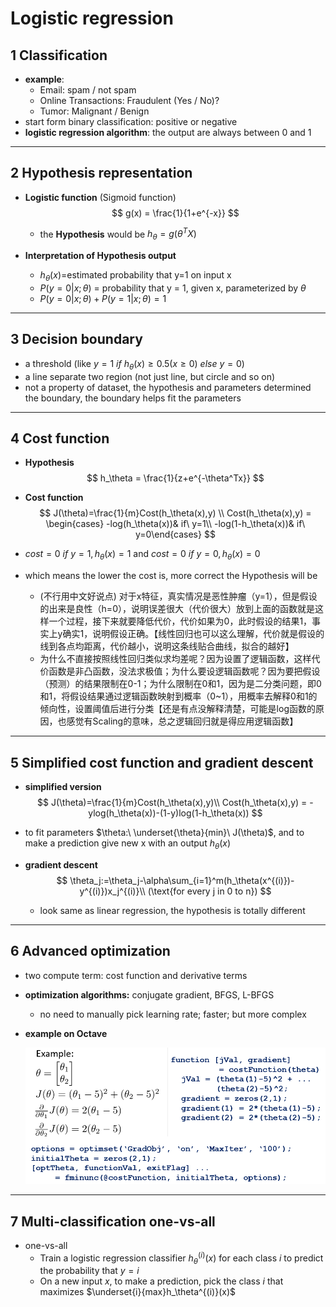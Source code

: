 # Logistic regression

## 1 Classification

- **example**:
  - Email: spam / not spam
  - Online Transactions: Fraudulent (Yes / No)?
  - Tumor: Malignant / Benign
- start form binary classification: positive or negative
- **logistic regression algorithm**: the output are always between 0 and 1

---



## 2 Hypothesis representation

- **Logistic function** (Sigmoid function)
  $$
  g(x) = \frac{1}{1+e^{-x}}
  $$

  - the **Hypothesis** would be $h_\theta = g(\theta^TX)$

- **Interpretation of Hypothesis output**

  - $h_\theta(x)$=estimated probability that y=1 on input x
  - $P(y=0|x;\theta)$ = probability that y = 1, given x, parameterized by $\theta$
  - $P(y=0|x;\theta)+P(y=1|x;\theta)=1$

---



## 3 Decision boundary

- a threshold (like $y=1\ if\ h_\theta(x)\geq0.5(x\geq0)\ else\ y=0$)
- a line separate two region (not just line, but circle and so on)
- not a property of dataset, the hypothesis and parameters determined the boundary, the boundary helps fit the parameters

---



## 4 Cost function

- **Hypothesis**
  $$
  h_\theta = \frac{1}{z+e^{-\theta^Tx}}
  $$
  
-  **Cost function**
  $$
  J(\theta)=\frac{1}{m}Cost(h_\theta(x),y)
  \\
  Cost(h_\theta(x),y) = \begin{cases}
  -log(h_\theta(x))& if\ y=1\\
  -log(1-h_\theta(x))& if\ y=0\end{cases}
  $$

  - $cost = 0\ if\ y=1,h_\theta(x)=1$ and $cost=0\ if\ y=0,h_\theta(x)=0$
  - which means the lower the cost is, more correct the Hypothesis will be
    - (不行用中文好说点)  对于x特征，真实情况是恶性肿瘤（y=1），但是假设的出来是良性（h=0），说明误差很大（代价很大）放到上面的函数就是这样一个过程，接下来就要降低代价，代价如果为0，此时假设的结果1，事实上y确实1，说明假设正确。【线性回归也可以这么理解，代价就是假设的线到各点均距离，代价越小，说明这条线贴合曲线，拟合的越好】
    - 为什么不直接按照线性回归类似求均差呢？因为设置了逻辑函数，这样代价函数是非凸函数，没法求极值；为什么要设逻辑函数呢？因为要把假设（预测）的结果限制在0-1；为什么限制在0和1，因为是二分类问题，即0和1，将假设结果通过逻辑函数映射到概率（0~1），用概率去解释0和1的倾向性，设置阈值后进行分类【还是有点没解释清楚，可能是log函数的原因，也感觉有Scaling的意味，总之逻辑回归就是得应用逻辑函数】

---



## 5 Simplified cost function and gradient descent

- **simplified version**
  $$
  J(\theta)=\frac{1}{m}Cost(h_\theta(x),y)\\
  Cost(h_\theta(x),y) = 
  -ylog(h_\theta(x))-(1-y)log(1-h_\theta(x))
  $$

- to fit parameters $\theta:\ \underset{\theta}{min}\ J(\theta)$, and to make a prediction give new x with an output $h_\theta(x)$

- **gradient descent**
  $$
  \theta_j:=\theta_j-\alpha\sum_{i=1}^m(h_\theta(x^{(i)})-y^{(i)})x_j^{(i)}\\
  (\text{for every j in 0 to n})
  $$

  - look same as linear regression, the hypothesis is totally different

---



## 6 Advanced optimization

- two compute term: cost function and derivative terms
- **optimization algorithms:** conjugate gradient, BFGS, L-BFGS
  - no need to manually pick learning rate; faster; but more complex 

- **example on Octave**

  ![image-6-1](.\img\6-1.png)

---



## 7 Multi-classification one-vs-all

- one-vs-all
  - Train a logistic regression classifier $h_\theta^{(i)}(x)$ for each class $i$ to predict the probability that $y=i$
  - On a new input $x$, to make a prediction, pick the class $i$ that maximizes $\underset{i}{max}h_\theta^{(i)}(x)$